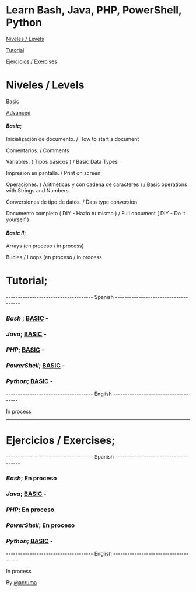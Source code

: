 # Learn Bash, Java, PHP, PowerShell, Python  

[Niveles / Levels](https://github.com/acruma/learn#niveles--levels)

[Tutorial](https://github.com/acruma/learn#tutorial)

[Ejercicios / Exercises](https://github.com/acruma/learn#ejercicios--exercises)

# Niveles / Levels

[Basic](https://github.com/acruma/learn#basic)

[Advanced](https://github.com/acruma/learn#advanced)

#### *Basic*;

Inicialización de documento.                            / How to start a document

Comentarios.                                            / Comments

Variables. ( Tipos básicos )                            / Basic Data Types

Impresion en pantalla.                                  / Print on screen

Operaciones. ( Aritméticas y con cadena de caracteres ) / Basic operations with Strings and Numbers. 

Conversiones de tipo de datos.                          / Data type conversion

Documento completo ( DIY - Hazlo tu mismo )             / Full document ( DIY - Do it yourself )

#### *Basic II*;

Arrays (en proceso / in process)

Bucles / Loops (en proceso / in process

# Tutorial;  

------------------------------------- Spanish -------------------------------------

### *Bash* ; [BASIC](https://github.com/acruma/learn/blob/master/spanish/basic/bash.md) -
### *Java*; [BASIC](https://github.com/acruma/learn/blob/master/spanish/basic/java.md) - 
### *PHP*; [BASIC](https://github.com/acruma/learn/blob/master/spanish/basic/php.md) - 
### *PowerShell*; [BASIC](https://github.com/acruma/learn/blob/master/spanish/basic/powershell.md) - 
### *Python*; [BASIC](https://github.com/acruma/learn/blob/master/spanish/basic/python.md) -   

------------------------------------- English -------------------------------------

In process

***

# Ejercicios / Exercises;

------------------------------------- Spanish -------------------------------------

### *Bash*; En proceso 
### *Java*; [BASIC](https://github.com/acruma/learn/blob/master/spanish/basic/Ejercicios/java.md) - 
### *PHP*; En proceso
### *PowerShell*; En proceso
### *Python*; [BASIC](https://github.com/acruma/learn/blob/master/spanish/basic/Ejercicios/python.md) - 

------------------------------------- English -------------------------------------

In process

By [@acruma](https://github.com/acruma)
